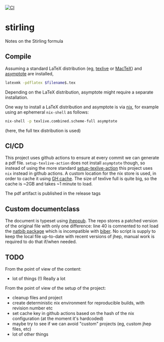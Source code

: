 [![CI](https://github.com/alessandrocandolini/stirling/actions/workflows/ci.yml/badge.svg)](https://github.com/alessandrocandolini/stirling/actions/workflows/ci.yml)

# stirling
Notes on the Stirling formula

## Compile

Assuming a standard LaTeX distribution (eg, [texlive](https://tug.org/texlive/) or [MacTeX](https://www.tug.org/mactex/)) and [asymptote](https://asymptote.sourceforge.io/) are installed,
```bash
latexmk -pdflatex $filename$.tex
```
Depending on the LaTeX distribution, asymptote might require a separate installation.

One way to install a LaTeX distribution and asymptote is via [nix](https://nixos.org/), for example using an ephemeral `nix-shell` as follows:
```bash
nix-shell -p texlive.combined.scheme-full asymptote
```
(here, the full tex distribution is used)

## CI/CD 

This project uses github actions to ensure at every commit we can generate a pdf file. 
`setup-texlive-action` does not install `asymptote` though, so instead of using the more standard [setup-texlive-action](https://github.com/teatimeguest/setup-texlive-action) this project uses `nix` instead in github actions. A custom location for the nix store is used, in order to cache it using [GH cache](https://github.com/actions/cache). The size of texlive full is quite big, so the cache is ~2GB and takes ~1 minute to load.

The pdf artifact is published in the release tags

## Custom documentclass

The document is typeset using [jheppub](https://jhep.sissa.it/jhep/help/JHEP_TeXclass.jsp). The repo stores a patched version of the original file with only one difference: line 40 is comnented to not load the [natbib package](https://ctan.org/pkg/natbib) which is incompatible with [biber](https://ctan.org/pkg/biber?lang=en). No script is supply to keep the local file up-to-date with recent versions of jhep, manual work is required to do that if/when needed.

## TODO 

From the point of view of the content:
* lot of things  (!) Really a lot

From the point of view of the setup of the project:
* cleanup files and project
* create deterministic nix environment for reproducible builds, with revision number etc 
* set cache key in github actions based on the hash of the nix configuration (at the moment it's hardcoded) 
* maybe try to see if we can avoid "custom" projects (eg, custom jhep files, etc) 
* lot of other things 


